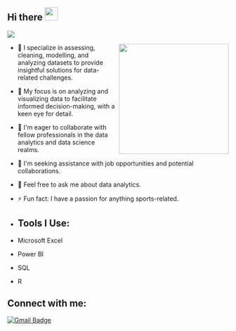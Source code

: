 <h2 align="left">Hi there  <img src = "https://raw.githubusercontent.com/MartinHeinz/MartinHeinz/master/wave.gif" width = 30px></h2>

<!-- Animation Typing -->

<p align="left">
  <a href="https://github.com/DenverCoder1/readme-typing-svg"><img src="https://readme-typing-svg.herokuapp.com?font=Fira+Code&pause=1100&width=500&lines=Abdul+Aziz,+here!!!;I+am+a+Data+/+Business+Analyst.;"></a>
</p>

<!-- Animation Typing: END -->


<!--Image Gif-->
<img  src="https://media.tenor.com/A5eDh9nWrqYAAAAd/working-from.gif" height="250px" align="right" />

- 🔭 I specialize in assessing, cleaning, modelling, and analyzing datasets to provide insightful solutions for data-related challenges.
- 🌱 My focus is on analyzing and visualizing data to facilitate informed decision-making, with a keen eye for detail.
- 👯 I'm eager to collaborate with fellow professionals in the data analytics and data science realms.
- 🤔 I'm seeking assistance with job opportunities and potential collaborations.
- 💬 Feel free to ask me about data analytics.
- ⚡ Fun fact: I have a passion for anything sports-related.

- ## Tools I Use:
- Microsoft Excel
- Power BI
- SQL
- R

<!-- Connect section -->

<h2>Connect with me: </h3>
    <p>
        <a href="mailto:abd.azizyusif@gmail.com"><img src="https://img.shields.io/badge/-Abdul%20Aziz-fff?style=plastic&amp;labelColor=fff&amp;logo=Gmail&amp;link=mailto:abiolaabolade1@gmail.com" alt="Gmail Badge"></a>
   </p>
   
 <!-- Conecct section: END -->

<!---giflink(https://designbuffs.com/wp-content/uploads/2020/11/Boy-Working-From-Home.gif)--->
